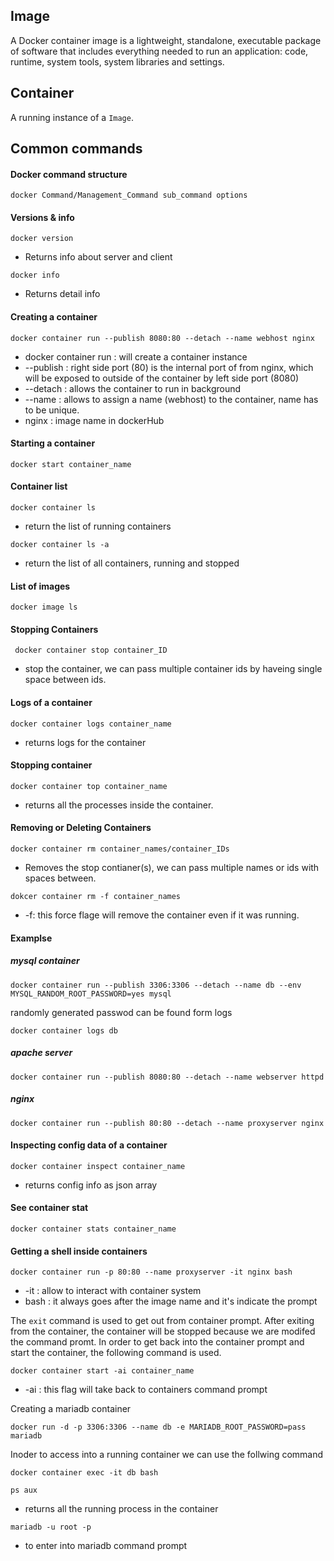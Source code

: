## Image

A Docker container image is a lightweight, standalone, executable package of software that includes everything needed to run an application: code, runtime, system tools, system libraries and settings.

## Container

A running instance of a `Image`.

## Common commands

#### Docker command structure

`docker Command/Management_Command sub_command options`

#### Versions & info

```shell
docker version
```

- Returns info about server and client

```shell
docker info
```

- Returns detail info

#### Creating a container

```shell
docker container run --publish 8080:80 --detach --name webhost nginx
```

- docker container run : will create a container instance
- --publish : right side port (80) is the internal port of from nginx, which will be exposed to outside of the container by left side port (8080)
- --detach : allows the container to run in background
- --name : allows to assign a name (webhost) to the container, name has to be unique.
- nginx : image name in dockerHub

#### Starting a container

```shell
docker start container_name
```

#### Container list

```shell
docker container ls
```

- return the list of running containers

```shell
docker container ls -a
```

- return the list of all containers, running and stopped

#### List of images

```shell
docker image ls
```

#### Stopping Containers

```shell
 docker container stop container_ID
```

- stop the container, we can pass multiple container ids by haveing single space between ids.

#### Logs of a container

```shell
docker container logs container_name
```

- returns logs for the container

#### Stopping container

```shell
docker container top container_name
```

- returns all the processes inside the container.

#### Removing or Deleting Containers

```shell
docker container rm container_names/container_IDs
```

- Removes the stop contianer(s), we can pass multiple names or ids with spaces between.

```shell
dokcer container rm -f container_names
```

- -f: this force flage will remove the container even if it was running.

#### Examplse

##### mysql container

```shell
docker container run --publish 3306:3306 --detach --name db --env MYSQL_RANDOM_ROOT_PASSWORD=yes mysql
```

randomly generated passwod can be found form logs

```shell
docker container logs db
```

##### apache server

```shell
docker container run --publish 8080:80 --detach --name webserver httpd
```

##### nginx

```shell
docker container run --publish 80:80 --detach --name proxyserver nginx
```

#### Inspecting config data of a container

```shell
docker container inspect container_name
```

- returns config info as json array

#### See container stat

```shell
docker container stats container_name
```

#### Getting a shell inside containers

```shell
docker container run -p 80:80 --name proxyserver -it nginx bash
```

- -it : allow to interact with container system
- bash : it always goes after the image name and it's indicate the prompt

The `exit` command is used to get out from container prompt. After exiting from the container, the container will be stopped because we are modifed the command promt. In order to get back into the container prompt and start the container, the following command is used.

```shell
docker container start -ai container_name
```

- -ai : this flag will take back to containers command prompt

Creating a mariadb container

```shell
docker run -d -p 3306:3306 --name db -e MARIADB_ROOT_PASSWORD=pass mariadb
```

Inoder to access into a running container we can use the follwing command

```shell
docker container exec -it db bash
```

```shell
ps aux
```

- returns all the running process in the container

```shell
mariadb -u root -p
```

- to enter into mariadb command prompt
